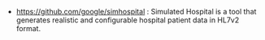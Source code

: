 - https://github.com/google/simhospital : Simulated Hospital is a tool that generates realistic and configurable hospital patient data in HL7v2 format.